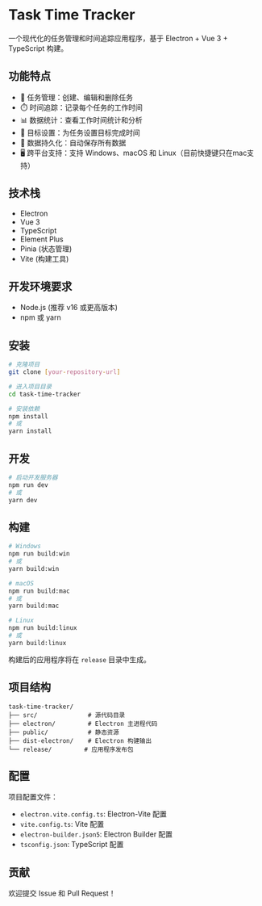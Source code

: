 # Task Time Tracker

一个现代化的任务管理和时间追踪应用程序，基于 Electron + Vue 3 + TypeScript 构建。

## 功能特点

- 📝 任务管理：创建、编辑和删除任务
- ⏱️ 时间追踪：记录每个任务的工作时间
- 📊 数据统计：查看工作时间统计和分析
- 🎯 目标设置：为任务设置目标完成时间
- 💾 数据持久化：自动保存所有数据
- 🖥️ 跨平台支持：支持 Windows、macOS 和 Linux（目前快捷键只在mac支持）

## 技术栈

- Electron
- Vue 3
- TypeScript
- Element Plus
- Pinia (状态管理)
- Vite (构建工具)

## 开发环境要求

- Node.js (推荐 v16 或更高版本)
- npm 或 yarn

## 安装

```bash
# 克隆项目
git clone [your-repository-url]

# 进入项目目录
cd task-time-tracker

# 安装依赖
npm install
# 或
yarn install
```

## 开发

```bash
# 启动开发服务器
npm run dev
# 或
yarn dev
```

## 构建

```bash
# Windows
npm run build:win
# 或
yarn build:win

# macOS
npm run build:mac
# 或
yarn build:mac

# Linux
npm run build:linux
# 或
yarn build:linux
```

构建后的应用程序将在 `release` 目录中生成。

## 项目结构

```
task-time-tracker/
├── src/              # 源代码目录
├── electron/         # Electron 主进程代码
├── public/           # 静态资源
├── dist-electron/    # Electron 构建输出
└── release/         # 应用程序发布包
```

## 配置

项目配置文件：
- `electron.vite.config.ts`: Electron-Vite 配置
- `vite.config.ts`: Vite 配置
- `electron-builder.json5`: Electron Builder 配置
- `tsconfig.json`: TypeScript 配置

## 贡献

欢迎提交 Issue 和 Pull Request！
